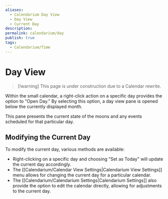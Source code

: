 ```yaml
---
aliases:
  - Calendarium Day View
  - Day View
  - Current Day
description: 
permalink: calendarium/day
publish: true
tags:
  - Calendarium/Time
---
```

# Day View

>[!warning] This page is under construction due to a Calendar rewrite.


Within the small calendar, a right-click action on a specific day provides the option to "Open Day." By selecting this option, a day view pane is opened below the currently displayed month. 

This pane presents the current state of the moons and any events scheduled for that particular day.

## Modifying the Current Day

To modify the current day, various methods are available:

- Right-clicking on a specific day and choosing "Set as Today" will update the current day accordingly.
- The [[Calendarium/Calendar View Settings|Calendarium View Settings]] menu allows for changing the current day for a particular calendar.
- The [[Calendarium/Calendarium Settings|Calendarium Settings]] also provide the option to edit the calendar directly, allowing for adjustments to the current day.